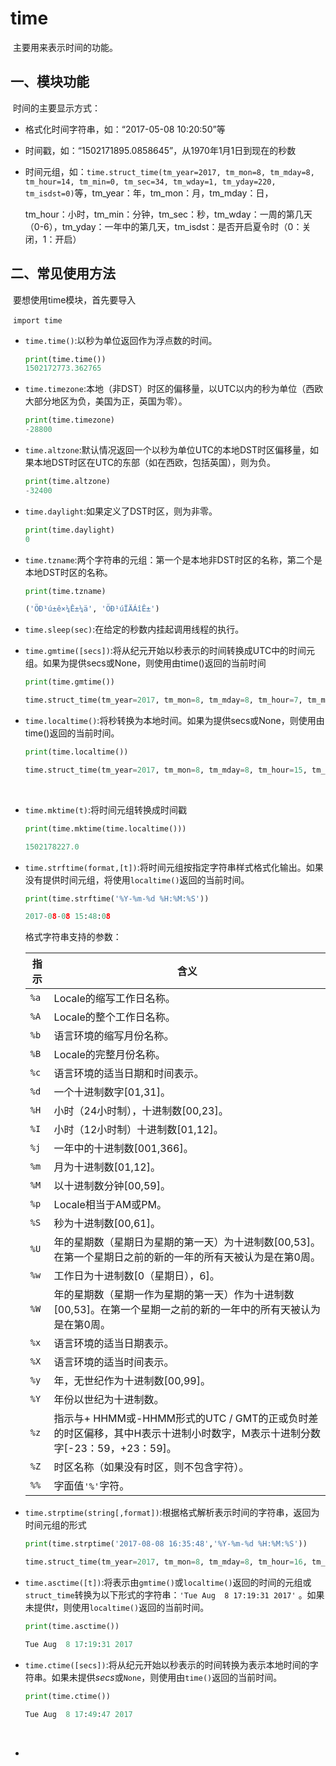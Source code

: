 # time

​	主要用来表示时间的功能。

## 一、模块功能

​	时间的主要显示方式：

* 格式化时间字符串，如：“2017-05-08 10:20:50”等

* 时间戳，如：“1502171895.0858645”，从1970年1月1日到现在的秒数

* 时间元组，如：`time.struct_time(tm_year=2017, tm_mon=8, tm_mday=8, tm_hour=14, tm_min=0, tm_sec=34, tm_wday=1, tm_yday=220, tm_isdst=0)`等，tm_year：年，tm_mon：月，tm_mday：日，

  tm_hour：小时，tm_min：分钟，tm_sec：秒，tm_wday：一周的第几天（0-6），tm_yday：一年中的第几天，tm_isdst：是否开启夏令时（0：关闭，1：开启）



## 二、常见使用方法

​	要想使用time模块，首先要导入

​	`import time`

* `time.time()`:以秒为单位返回作为浮点数的时间。

  ```python
  print(time.time())	
  1502172773.362765
  ```

* `time.timezone`:本地（非DST）时区的偏移量，以UTC以内的秒为单位（西欧大部分地区为负，美国为正，英国为零）。

  ```python
  print(time.timezone)	
  -28800	
  ```

* `time.altzone`:默认情况返回一个以秒为单位UTC的本地DST时区偏移量，如果本地DST时区在UTC的东部（如在西欧，包括英国），则为负。

  ```python
  print(time.altzone)		
  -32400
  ```

* `time.daylight`:如果定义了DST时区，则为非零。

  ```python
  print(time.daylight)	
  0
  ```

* `time.tzname`:两个字符串的元组：第一个是本地非DST时区的名称，第二个是本地DST时区的名称。

  ```python
  print(time.tzname)		

  ('ÖÐ¹ú±ê×¼Ê±¼ä', 'ÖÐ¹úÏÄÁîÊ±')
  ```

* `time.sleep(sec)`:在给定的秒数内挂起调用线程的执行。

* `time.gmtime([secs])`:将从纪元开始以秒表示的时间转换成UTC中的时间元组。如果为提供secs或None，则使用由time()返回的当前时间

  ```python
  print(time.gmtime())	

  time.struct_time(tm_year=2017, tm_mon=8, tm_mday=8, tm_hour=7, tm_min=9, tm_sec=55, tm_wday=1, tm_yday=220, tm_isdst=0)
  ```

* `time.localtime()`:将秒转换为本地时间。如果为提供secs或None，则使用由time()返回的当前时间。

  ```python
  print(time.localtime())

  time.struct_time(tm_year=2017, tm_mon=8, tm_mday=8, tm_hour=15, tm_min=18, tm_sec=41, tm_wday=1, tm_yday=220, tm_isdst=0)
  ```

  ​

* `time.mktime(t)`:将时间元组转换成时间戳

  ```python
  print(time.mktime(time.localtime()))

  1502178227.0
  ```

* `time.strftime(format,[t])`:将时间元组按指定字符串样式格式化输出。如果没有提供时间元组，将使用`localtime()`返回的当前时间。

  ```python
  print(time.strftime('%Y-%m-%d %H:%M:%S'))

  2017-08-08 15:48:08
  ```

  格式字符串支持的参数：

  | 指示   | 含义                                       |
  | ---- | ---------------------------------------- |
  | `%a` | Locale的缩写工作日名称。                          |
  | `%A` | Locale的整个工作日名称。                          |
  | `%b` | 语言环境的缩写月份名称。                             |
  | `%B` | Locale的完整月份名称。                           |
  | `%c` | 语言环境的适当日期和时间表示。                          |
  | `%d` | 一个十进制数字[01,31]。                          |
  | `%H` | 小时（24小时制），十进制数[00,23]。                   |
  | `%I` | 小时（12小时制）十进制数[01,12]。                    |
  | `%j` | 一年中的十进制数[001,366]。                       |
  | `%m` | 月为十进制数[01,12]。                           |
  | `%M` | 以十进制数分钟[00,59]。                          |
  | `%p` | Locale相当于AM或PM。                          |
  | `%S` | 秒为十进制数[00,61]。                           |
  | `%U` | 年的星期数（星期日为星期的第一天）为十进制数[00,53]。在第一个星期日之前的新的一年的所有天被认为是在第0周。 |
  | `%w` | 工作日为十进制数[0（星期日），6]。                      |
  | `%W` | 年的星期数（星期一作为星期的第一天）作为十进制数[00,53]。在第一个星期一之前的新的一年中的所有天被认为是在第0周。 |
  | `%x` | 语言环境的适当日期表示。                             |
  | `%X` | 语言环境的适当时间表示。                             |
  | `%y` | 年，无世纪作为十进制数[00,99]。                      |
  | `%Y` | 年份以世纪为十进制数。                              |
  | `%z` | 指示与+ HHMM或-HHMM形式的UTC / GMT的正或负时差的时区偏移，其中H表示十进制小时数字，M表示十进制分数字[-23：59，+23：59]。 |
  | `%Z` | 时区名称（如果没有时区，则不包含字符）。                     |
  | `%%` | 字面值`'%'`字符。                              |

* `time.strptime(string[,format])`:根据格式解析表示时间的字符串，返回为时间元组的形式

  ```python
  print(time.strptime('2017-08-08 16:35:48','%Y-%m-%d %H:%M:%S'))

  time.struct_time(tm_year=2017, tm_mon=8, tm_mday=8, tm_hour=16, tm_min=35, tm_sec=48, tm_wday=1, tm_yday=220, tm_isdst=-1)
  ```


* `time.asctime([t])`:将表示由`gmtime()`或`localtime()`返回的时间的元组或`struct_time`转换为以下形式的字符串：`'Tue Aug  8 17:19:31 2017'` 。如果未提供*t*，则使用`localtime()`返回的当前时间。

  ```python
  print(time.asctime())

  Tue Aug  8 17:19:31 2017
  ```

* `time.ctime([secs])`:将从纪元开始以秒表示的时间转换为表示本地时间的字符串。如果未提供*secs*或`None`，则使用由`time()`返回的当前时间。

  ```python
  print(time.ctime())

  Tue Aug  8 17:49:47 2017
  ```

  ​

* ​
